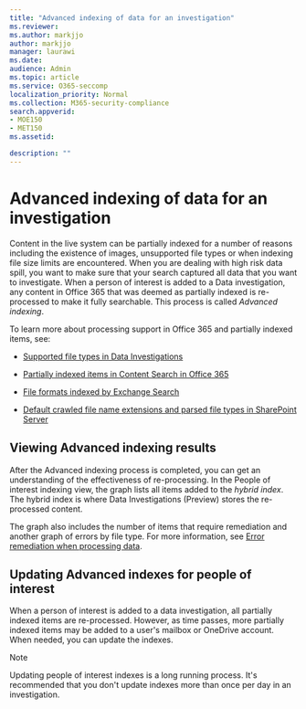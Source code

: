 ```yaml
---
title: "Advanced indexing of data for an investigation"
ms.reviewer: 
ms.author: markjjo
author: markjjo
manager: laurawi
ms.date: 
audience: Admin
ms.topic: article
ms.service: O365-seccomp
localization_priority: Normal
ms.collection: M365-security-compliance 
search.appverid: 
- MOE150
- MET150
ms.assetid: 

description: ""
---
```


# Advanced indexing of data for an investigation

Content in the live system can be partially indexed for a number of reasons including the existence of images, unsupported file types or when indexing file size limits are encountered. When you are dealing with high risk data spill, you want to make sure that your search captured all data that you want to investigate. When a person of interest is added to a Data investigation, any content in Office 365 that was deemed as partially indexed is re-processed to make it fully searchable. This process is called *Advanced indexing*. 

To learn more about processing support in Office 365 and partially indexed items, see:

- [Supported file types in Data Investigations](supported-filetypes-datainvestigations.md)

- [Partially indexed items in Content Search in Office 365](https://docs.microsoft.com/en-us/office365/securitycompliance/partially-indexed-items-in-content-search)

- [File formats indexed by Exchange Search](https://docs.microsoft.com/en-us/exchange/file-formats-indexed-by-exchange-search-exchange-2013-help)

- [Default crawled file name extensions and parsed file types in SharePoint Server](https://docs.microsoft.com/en-us/SharePoint/technical-reference/default-crawled-file-name-extensions-and-parsed-file-types)

## Viewing Advanced indexing results

After the Advanced indexing process is completed, you can get an understanding of the effectiveness of re-processing.  In the People of interest indexing view, the graph lists all items added to the *hybrid index*.  The hybrid index is where Data Investigations (Preview) stores the re-processed content.

The graph also includes the number of items that require remediation and another graph of errors by file type. For more information, see [Error remediation when processing data](error-remediation.md).

## Updating Advanced indexes for people of interest

When a person of interest is added to a data investigation, all partially indexed items are re-processed. However, as time passes, more partially indexed items may be added to a user's mailbox or OneDrive account.  When needed, you can update the indexes.

> [!NOTE]
> Updating people of interest indexes is a long running process. It's recommended that you don't update indexes more than once per day in an investigation.
